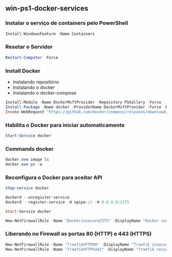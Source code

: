 ## win-ps1-docker-services

### Instalar o serviço de containers pelo PowerShell
```ps1
Install-WindowsFeature -Name Containers
```

### Resetar o Servidor
```ps1
Restart-Computer -Force
```

### Install Docker
- Instalando repositório
- Instalando o docker
- Instalando o docker-compose
```ps1
Install-Module -Name DockerMsftProvider -Repository PSGallery -Force
Install-Package -Name docker -ProviderName DockerMsftProvider -Force -RequiredVersion 19.03
Invoke-WebRequest "https://github.com/docker/compose/releases/download/v2.15.0/docker-compose-windows-x86_64.exe" -UseBasicParsing -OutFile $Env:ProgramFiles\Docker\docker-compose.exe
```

### Habilita o Docker para iniciar automaticamente
```ps1
Start-Service docker
```

### Commands docker
```ps1
docker.exe image ls
docker.exe ps -a
```

### Reconfigura o Docker para aceitar API
```ps1
Stop-service docker

dockerd --unregister-service
dockerd --register-service -H npipe:// -H 0.0.0.0:2375

Start-Service docker

New-NetFirewallRule -Name "Dockerinsecure2375" -DisplayName "Docker insecure on TCP/2375" -Protocol tcp -LocalPort 2375 -Action Allow -Enabled True
```

### Liberando no Firewall as portas 80 (HTTP) e 443 (HTTPS)
```ps1
New-NetFirewallRule -Name "TraefikHTTP80" -DisplayName "Traefik insecure on TCP/80" -Protocol tcp -LocalPort 80 -Action Allow -Enabled True
New-NetFirewallRule -Name "TraefikHTTPS443" -DisplayName "Traefik secure on TCP/443" -Protocol tcp -LocalPort 443 -Action Allow -Enabled True
```